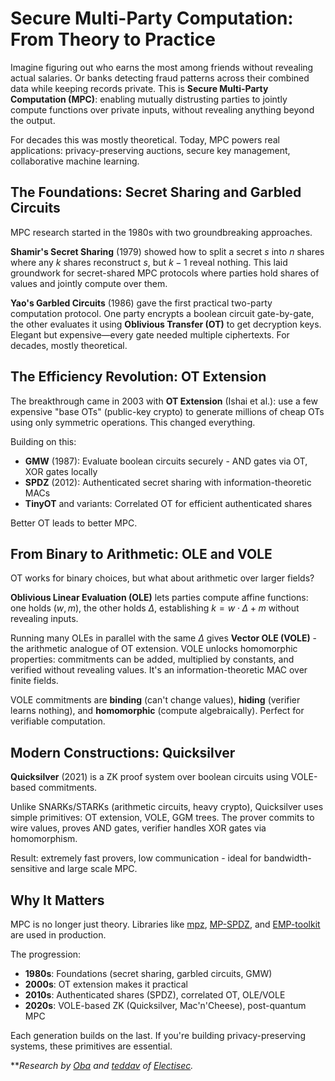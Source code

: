 # Secure Multi-Party Computation: From Theory to Practice

Imagine figuring out who earns the most among friends without revealing actual salaries. Or banks detecting fraud patterns across their combined data while keeping records private. This is **Secure Multi-Party Computation (MPC)**: enabling mutually distrusting parties to jointly compute functions over private inputs, without revealing anything beyond the output.

For decades this was mostly theoretical. Today, MPC powers real applications: privacy-preserving auctions, secure key management, collaborative machine learning.

## The Foundations: Secret Sharing and Garbled Circuits

MPC research started in the 1980s with two groundbreaking approaches.

**Shamir's Secret Sharing** (1979) showed how to split a secret $s$ into $n$ shares where any $k$ shares reconstruct $s$, but $k-1$ reveal nothing. This laid groundwork for secret-shared MPC protocols where parties hold shares of values and jointly compute over them.

**Yao's Garbled Circuits** (1986) gave the first practical two-party computation protocol. One party encrypts a boolean circuit gate-by-gate, the other evaluates it using **Oblivious Transfer (OT)** to get decryption keys. Elegant but expensive—every gate needed multiple ciphertexts. For decades, mostly theoretical.

## The Efficiency Revolution: OT Extension

The breakthrough came in 2003 with **OT Extension** (Ishai et al.): use a few expensive "base OTs" (public-key crypto) to generate millions of cheap OTs using only symmetric operations. This changed everything.

Building on this:

- **GMW** (1987): Evaluate boolean circuits securely - AND gates via OT, XOR gates locally
- **SPDZ** (2012): Authenticated secret sharing with information-theoretic MACs
- **TinyOT** and variants: Correlated OT for efficient authenticated shares

Better OT leads to better MPC.

## From Binary to Arithmetic: OLE and VOLE

OT works for binary choices, but what about arithmetic over larger fields?

**Oblivious Linear Evaluation (OLE)** lets parties compute affine functions: one holds $(w,m)$, the other holds $\Delta$, establishing $k = w \cdot \Delta + m$ without revealing inputs.

Running many OLEs in parallel with the same $\Delta$ gives **Vector OLE (VOLE)** - the arithmetic analogue of OT extension. VOLE unlocks homomorphic properties: commitments can be added, multiplied by constants, and verified without revealing values. It's an information-theoretic MAC over finite fields.

VOLE commitments are **binding** (can't change values), **hiding** (verifier learns nothing), and **homomorphic** (compute algebraically). Perfect for verifiable computation.

## Modern Constructions: Quicksilver

**Quicksilver** (2021) is a ZK proof system over boolean circuits using VOLE-based commitments.

Unlike SNARKs/STARKs (arithmetic circuits, heavy crypto), Quicksilver uses simple primitives: OT extension, VOLE, GGM trees. The prover commits to wire values, proves AND gates, verifier handles XOR gates via homomorphism.

Result: extremely fast provers, low communication - ideal for bandwidth-sensitive and large scale MPC.

## Why It Matters

MPC is no longer just theory. Libraries like [mpz](https://github.com/privacy-scaling-explorations/mpz), [MP-SPDZ](https://github.com/data61/MP-SPDZ), and [EMP-toolkit](https://github.com/emp-toolkit) are used in production.

The progression:

- **1980s**: Foundations (secret sharing, garbled circuits, GMW)
- **2000s**: OT extension makes it practical
- **2010s**: Authenticated shares (SPDZ), correlated OT, OLE/VOLE
- **2020s**: VOLE-based ZK (Quicksilver, Mac'n'Cheese), post-quantum MPC

Each generation builds on the last. If you're building privacy-preserving systems, these primitives are essential.

***Research by [Oba](https://github.com/obatirou) and [teddav](https://github.com/teddav) of [Electisec](https://electisec.com).*
